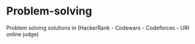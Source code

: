 # Problem-solving
Problem solving solutions in (HackerRank - Codewars - Codeforces - URI online judge)
